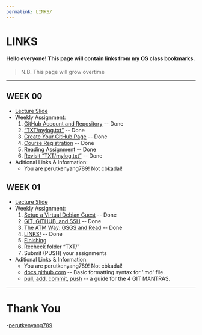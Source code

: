 ```yaml
---
permalink: LINKS/
---
```


# LINKS

#### Hello everyone! This page will contain links from my OS class bookmarks.

>N.B. This page will grow overtime

---

## WEEK 00
+ [Lecture Slide](https://docos.vlsm.org/Slides/os00.pdf)
+ Weekly Assignment:
	1. [GitHub Account and Repository](https://demos.vlsm.org/W00-01.html) -- Done
	1. [“TXT/mylog.txt”](https://demos.vlsm.org/W00-02.html) -- Done
	1. [Create Your GitHub Page](https://demos.vlsm.org/W00-03.html) -- Done
	1. [Course Registration](https://demos.vlsm.org/W00-04.html) -- Done
	1. [Reading Assignment](https://demos.vlsm.org/W00-05.html) -- Done
	1. [Revisit “TXT/mylog.txt”](https://demos.vlsm.org/W00-06.html) -- Done
+ Aditional Links & Information:
	- You are perutkenyang789! Not cbkadal!

## WEEK 01
+ [Lecture Slide](https://docos.vlsm.org/Slides/os01.pdf)
+ Weekly Assignment:
	1. [Setup a Virtual Debian Guest](https://demos.vlsm.org/W01-01.html) -- Done
	1. [GIT, GITHUB, and SSH](https://demos.vlsm.org/W01-02.html) -- Done
	1. [The ATM Way: GSGS and Read](https://demos.vlsm.org/W01-03.html) -- Done
	1. [LINKS/](https://demos.vlsm.org/W01-04.html) -- Done
	1. [Finishing](https://demos.vlsm.org/W01-05.html)
	1. Recheck folder “TXT/”
	1. Submit (PUSH) your assignments
+ Aditional Links & Information:
	- You are perutkenyang789! Not cbkadal!
	- [docs.github.com](https://docs.github.com/en/get-started/writing-on-github/getting-started-with-writing-and-formatting-on-github/basic-writing-and-formatting-syntax#relative-links) -- Basic formatting syntax for '.md' file.
	- [pull, add, commit, push](https://doit.vlsm.org/047.html) -- a guide for the 4 GIT MANTRAS.

---

# Thank You
-[perutkenyang789](https://github.com/perutkenyang789)
